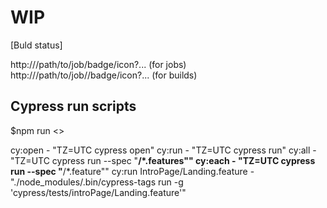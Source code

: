 # WIP

[Buld status]

http://<jenkinsroot>/path/to/job/badge/icon?... (for jobs)
http://<jenkinsroot>/path/to/job/<buildNumber>/badge/icon?... (for builds)

## Cypress run scripts

$npm run <>

cy:open - "TZ=UTC cypress open"
cy:run - "TZ=UTC cypress run"
cy:all - "TZ=UTC cypress run --spec \"**/*.features\""
cy:each - "TZ=UTC cypress run --spec \"**/*.feature\""
cy:run IntroPage/Landing.feature - "./node_modules/.bin/cypress-tags run -g 'cypress/tests/introPage/Landing.feature'"